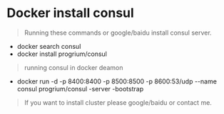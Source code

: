 # Docker install consul

> Running these commands or google/baidu install consul server.
* docker search consul
* docker install progrium/consul

> running consul in docker deamon
* docker run -d -p 8400:8400 -p 8500:8500 -p 8600:53/udp --name consul progrium/consul -server -bootstrap

> If you want to install cluster please google/baidu or contact me.
